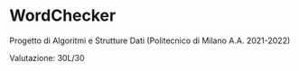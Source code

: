# WordChecker
Progetto di Algoritmi e Strutture Dati (Politecnico di Milano A.A. 2021-2022)

Valutazione: 30L/30
